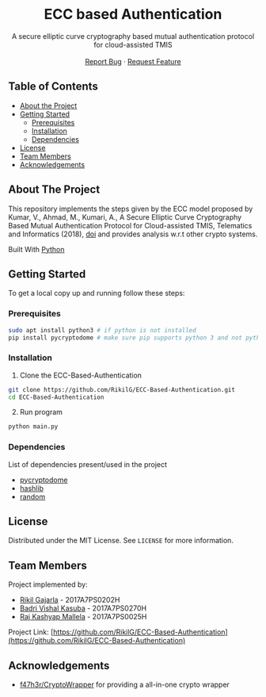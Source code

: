 <!-- PROJECT LOGO -->
<br />
<p align="center">

  <h1 align="center">ECC based Authentication</h1>

  <p align="center">
    A secure elliptic curve cryptography based mutual authentication
protocol for cloud-assisted TMIS
    <br />
    <br />
    <a href="https://github.com/RikilG/ECC-Based-Authentication/issues">Report Bug</a>
    ·
    <a href="https://github.com/RikilG/ECC-Based-Authentication/issues">Request Feature</a>
  </p>
</p>


## Table of Contents

* [About the Project](#about-the-project)
* [Getting Started](#getting-started)
  * [Prerequisites](#prerequisites)
  * [Installation](#installation)
  * [Dependencies](#dependencies)
* [License](#license)
* [Team Members](#team-members)
* [Acknowledgements](#acknowledgements)


## About The Project

This repository implements the steps given by the ECC model proposed by Kumar, V., Ahmad, M., Kumari, A., A Secure Elliptic Curve Cryptography Based Mutual
Authentication Protocol for Cloud-assisted TMIS, Telematics and Informatics (2018), [doi](https://doi.org/10.1016/) 
and provides analysis w.r.t other crypto systems.

Built With [Python](https://www.python.org)


## Getting Started

To get a local copy up and running follow these steps:

### Prerequisites

```sh
sudo apt install python3 # if python is not installed
pip install pycryptodome # make sure pip supports python 3 and not python 2
```

### Installation
 
1. Clone the ECC-Based-Authentication
```sh
git clone https://github.com/RikilG/ECC-Based-Authentication.git
cd ECC-Based-Authentication
```
2. Run program
```sh
python main.py
```

### Dependencies

List of dependencies present/used in the project
 - [pycryptodome](https://pycryptodome.readthedocs.io)
 - [hashlib](https://docs.python.org/3/library/hashlib.html)
 - [random](https://docs.python.org/3/library/random.html)

## License

Distributed under the MIT License. See `LICENSE` for more information.

## Team Members

Project implemented by:
* [Rikil Gajarla](https://github.com/RikilG) - 2017A7PS0202H
* [Badri Vishal Kasuba](https://github.com/kasuba-badri-vishal) - 2017A7PS0270H
* [Raj Kashyap Mallela](https://github.com/https://github.com/Rajkashyapmallala) - 2017A7PS0025H

Project Link: [https://github.com/RikilG/ECC-Based-Authentication](https://github.com/RikilG/ECC-Based-Authentication)


## Acknowledgements

* [f47h3r/CryptoWrapper](https://github.com/f47h3r/CryptoWrapper) for providing a all-in-one crypto wrapper